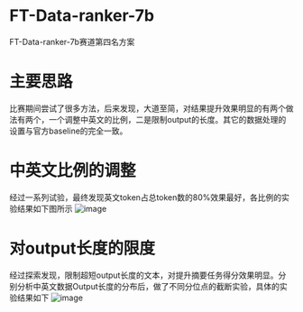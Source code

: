 # FT-Data-ranker-7b
FT-Data-ranker-7b赛道第四名方案
# 主要思路
比赛期间尝试了很多方法，后来发现，大道至简，对结果提升效果明显的有两个做法有两个，一个调整中英文的比例，二是限制output的长度。其它的数据处理的设置与官方baseline的完全一致。
# 中英文比例的调整
经过一系列试验，最终发现英文token占总token数的80%效果最好，各比例的实验结果如下图所示
![image](https://github.com/zxmwd2/FT-Data-ranker-7b/assets/74773596/9a5b5198-a298-4cef-a316-9b95012f5369)
# 对output长度的限度
经过探索发现，限制超短output长度的文本，对提升摘要任务得分效果明显。分别分析中英文数据Output长度的分布后，做了不同分位点的截断实验，具体的实验结果如下
![image](https://github.com/zxmwd2/FT-Data-ranker-7b/assets/74773596/a1edcd10-4087-49d9-be00-ad9e2ec58001)
